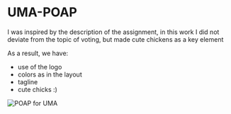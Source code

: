 # UMA-POAP
I was inspired by the description of the assignment, in this work I did not deviate from the topic of voting, but made cute chickens as a key element 

As a result, we have:
- use of the logo
- colors as in the layout
- tagline
- cute chicks :)

![POAP for UMA](https://user-images.githubusercontent.com/58570032/142502027-4fd3d722-d90a-409d-8613-df1811ba2855.png)
